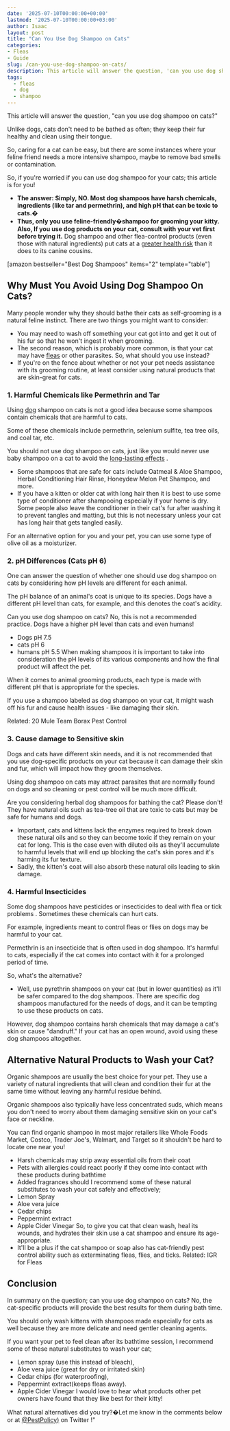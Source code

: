 ```yaml
---
date: '2025-07-10T00:00:00+00:00'
lastmod: '2025-07-10T00:00:00+03:00'
author: Isaac
layout: post
title: "Can You Use Dog Shampoo on Cats"
categories:
- Fleas
- Guide
slug: /can-you-use-dog-shampoo-on-cats/
description: This article will answer the question, 'can you use dog shampoo on cats?'
tags: 
  - fleas
  - dog
  - shampoo
---
```

This article will answer the question, "can you use dog shampoo on cats?"

Unlike dogs, cats don't need to be bathed as often; they
keep their fur healthy and clean
using their tongue.

So, caring for a cat can be easy, but there are some instances where your feline friend needs a more intensive shampoo, maybe to remove bad smells or contamination.

So, if you're worried if you can use dog shampoo for your cats; this article is for you!
- **The answer: Simply, NO. Most dog shampoos have harsh chemicals, ingredients (like tar and permethrin), and high pH that can be toxic to cats.�**
- **Thus, only you use feline-friendly�shampoo for grooming your kitty. Also, If you use dog products on your cat, consult with your vet first before trying it.**
Dog shampoo and other flea-control products (even those with natural ingredients) put cats at a
[greater health risk](https://www.quora.com/Is-it-ok-to-use-dog-shampoo-on-cats)
than it does to its canine cousins.

[amazon bestseller="Best Dog Shampoos" items="2" template="table"]
## Why Must You Avoid Using Dog Shampoo On Cats?
Many people wonder why they should bathe their cats as self-grooming is a natural feline instinct. There are two things you might want to consider:
- You may need to wash off something your cat got into and get it out of his fur so that he won't ingest it when grooming.
- The second reason, which is probably more common, is that your cat may have [fleas](/posts/best-dog-backpack-carrier-for-hiking/) or other parasites.
So, what should you use instead?
- If you're on the fence about whether or not your pet needs assistance with its grooming routine, at least consider using natural products that are skin-great for cats.
### 1. Harmful Chemicals like Permethrin and Tar
Using [dog](/posts/best-dog-beds/) shampoo on cats is not a good idea because some shampoos contain chemicals that are harmful to cats.

Some of these chemicals include permethrin, selenium sulfite, tea tree oils, and coal tar, etc.

You should not use dog shampoo on cats, just like you would never use baby shampoo on a cat to avoid the
[long-lasting effects](https://pestpolicy.com/can-i-use-baby-shampoo-on-my-cat/)
.
- Some shampoos that are safe for cats include Oatmeal & Aloe Shampoo, Herbal Conditioning Hair Rinse, Honeydew Melon Pet Shampoo, and more.
- If you have a kitten or older cat with long hair then it is best to use some type of conditioner after shampooing especially if your home is dry.
Some people also leave the conditioner in their cat's fur after washing it to prevent tangles and matting, but this is not necessary unless your cat has long hair that gets tangled easily.

For an alternative option for you and your pet, you can use some type of olive oil as a moisturizer.
### 2. pH Differences (Cats pH 6)
One can answer the question of whether one should use dog shampoo on cats by considering how pH levels are different for each animal.

The pH balance of an animal's coat is unique to its species. Dogs have a different pH level than cats, for example, and this denotes the coat's acidity.

Can you use dog shampoo on cats? No, this is not a recommended practice. Dogs have a higher pH level than cats and even humans!
- Dogs pH 7.5
- cats pH 6
- humans pH 5.5
When making shampoos it is important to take into consideration the pH levels of its various components and how the final product will affect the pet.

When it comes to animal grooming products, each type is made with different pH that is appropriate for the species.

If you use a shampoo labeled as dog shampoo on your cat, it might wash off his fur and cause health issues - like damaging their skin.

Related:
20 Mule Team Borax Pest Control
### 3. Cause damage to Sensitive skin
Dogs and cats have different skin needs, and it is not recommended that you use dog-specific products on your cat because it can damage their skin and fur, which will impact how they groom themselves.

Using dog shampoo on cats may attract parasites that are normally found on dogs and so cleaning or pest control will be much more difficult.

Are you considering herbal dog shampoos for bathing the cat? Please don't! They have natural oils such as tea-tree oil that are toxic to cats but may be safe for humans and dogs.
- Important, cats and kittens lack the enzymes required to break down these natural oils and so they can become toxic if they remain on your cat for long.
This is the case even with diluted oils as they'll accumulate to harmful levels that will end up blocking the cat's skin pores and it's harming its fur texture.
- Sadly, the kitten's coat will also absorb these natural oils leading to skin damage.
### 4. Harmful Insecticides
Some dog shampoos have pesticides or insecticides to deal with flea or
tick problems
. Sometimes these chemicals can hurt cats.

For example, ingredients meant to control fleas or flies on dogs may be harmful to your cat.

Permethrin is an insecticide that is often used in dog shampoo. It's harmful to cats, especially if the cat comes into contact with it for a prolonged period of time.

So, what's the alternative?
- Well, use pyrethrin shampoos on your cat (but in lower quantities) as it'll be safer compared to the dog shampoos.
There are specific dog shampoos manufactured for the needs of dogs, and it can be tempting to use these products on cats.

However, dog shampoo contains harsh chemicals that may damage a cat's skin or cause "dandruff." If your cat has an open wound, avoid using these dog shampoos altogether.
## Alternative Natural Products to Wash your Cat?
Organic shampoos are usually the best choice for your pet. They use a variety of natural ingredients that will clean and condition their fur at the same time without leaving any harmful residue behind.

Organic shampoos also typically have less concentrated suds, which means you don't need to worry about them damaging sensitive skin on your cat's face or neckline.

You can find organic shampoo in most major retailers like Whole Foods Market, Costco, Trader Joe's, Walmart, and Target so it shouldn't be hard to locate one near you!
- Harsh chemicals may strip away essential oils from their coat
- Pets with allergies could react poorly if they come into contact with these products during bathtime
- Added fragrances should
I recommend some of these natural substitutes to wash your cat safely and effectively;
- Lemon Spray
- Aloe vera juice
- Cedar chips
- Peppermint extract
- Apple Cider Vinegar
So, to give you cat that clean wash, heal its wounds, and hydrates their skin use a cat shampoo and ensure its age-appropriate.
- It'll be a plus if the cat shampoo or soap also has cat-friendly pest control ability such as exterminating fleas, flies, and ticks.
Related:
IGR for Fleas
## Conclusion
In summary on the question; can you use dog shampoo on cats? No, the cat-specific products will provide the best results for them during bath time.

You should only wash kittens with shampoos made especially for cats as well because they are more delicate and need gentler cleaning agents.

If you want your pet to feel clean after its bathtime session, I recommend some of these natural substitutes to wash your cat;
- Lemon spray (use this instead of bleach),
- Aloe vera juice (great for dry or irritated skin)
- Cedar chips (for waterproofing),
- Peppermint extract(keeps fleas away).
- Apple Cider Vinegar
I would love to hear what products other pet owners have found that they like best for their kitty!

What natural alternatives did you try?�Let me know in the comments below or at
[@PestPolicy)](https://twitter.com/pestpolicy)
on Twitter !"

